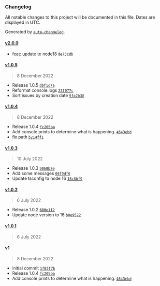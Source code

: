 ### Changelog

All notable changes to this project will be documented in this file. Dates are displayed in UTC.

Generated by [`auto-changelog`](https://github.com/CookPete/auto-changelog).

#### [v2.0.0](https://github.com/felixmosh/sifter-comment-github-action/compare/v1.0.5...v2.0.0)

- feat: update to node18 [`de75cdb`](https://github.com/felixmosh/sifter-comment-github-action/commit/de75cdb3a6515417b773677e6c34effacaf762e2)

#### [v1.0.5](https://github.com/felixmosh/sifter-comment-github-action/compare/v1.0.4...v1.0.5)

> 8 December 2022

- Release 1.0.5 [`dbf1c7a`](https://github.com/felixmosh/sifter-comment-github-action/commit/dbf1c7a60e34ab6a5162dca6e9a3b22fc05a1333)
- Reformat console.logs [`23f077c`](https://github.com/felixmosh/sifter-comment-github-action/commit/23f077cffaf205a61052da76d967ea8a05f09a93)
- Sort issues by creation date [`9fa2b38`](https://github.com/felixmosh/sifter-comment-github-action/commit/9fa2b38e3f9e2f1f93f43a6f085c08ee8f58185b)

#### [v1.0.4](https://github.com/felixmosh/sifter-comment-github-action/compare/v1.0.3...v1.0.4)

> 8 December 2022

- Release 1.0.4 [`fc205ba`](https://github.com/felixmosh/sifter-comment-github-action/commit/fc205ba31a4d4515af47b1e3cd7f5c0d64bfd9d9)
- Add console prints to determine what is happening. [`4643ebd`](https://github.com/felixmosh/sifter-comment-github-action/commit/4643ebd4d6a44cd759c78fb240a247740abde8a8)
- fix path [`b214ff1`](https://github.com/felixmosh/sifter-comment-github-action/commit/b214ff163b58a568f2050567973acc5869293f48)

#### [v1.0.3](https://github.com/felixmosh/sifter-comment-github-action/compare/v1.0.2...v1.0.3)

> 10 July 2022

- Release 1.0.3 [`5068b7e`](https://github.com/felixmosh/sifter-comment-github-action/commit/5068b7e9e25a49709531869ba948e433de8a154a)
- Add some messages [`06f9df6`](https://github.com/felixmosh/sifter-comment-github-action/commit/06f9df60092884a2374a01e641f3aa9ccd4b08d3)
- Update tsconfig to node 16 [`18c8bf9`](https://github.com/felixmosh/sifter-comment-github-action/commit/18c8bf961119439fbd1bdf45a35371f6123a0470)

#### [v1.0.2](https://github.com/felixmosh/sifter-comment-github-action/compare/v1.0.1...v1.0.2)

> 6 July 2022

- Release 1.0.2 [`600e1f2`](https://github.com/felixmosh/sifter-comment-github-action/commit/600e1f256bba186ee486500e9f759b63ae316d9b)
- Update node version to 16 [`b0e9522`](https://github.com/felixmosh/sifter-comment-github-action/commit/b0e952213076246d7aac7761bba838e561643edf)

#### [v1.0.1](https://github.com/felixmosh/sifter-comment-github-action/compare/v1...v1.0.1)

> 6 July 2022

#### v1

> 8 December 2022

- Initial commit [`1f83f7b`](https://github.com/felixmosh/sifter-comment-github-action/commit/1f83f7b4b4078d017ee43f5a62ae46faceb79516)
- Release 1.0.4 [`fc205ba`](https://github.com/felixmosh/sifter-comment-github-action/commit/fc205ba31a4d4515af47b1e3cd7f5c0d64bfd9d9)
- Add console prints to determine what is happening. [`4643ebd`](https://github.com/felixmosh/sifter-comment-github-action/commit/4643ebd4d6a44cd759c78fb240a247740abde8a8)
